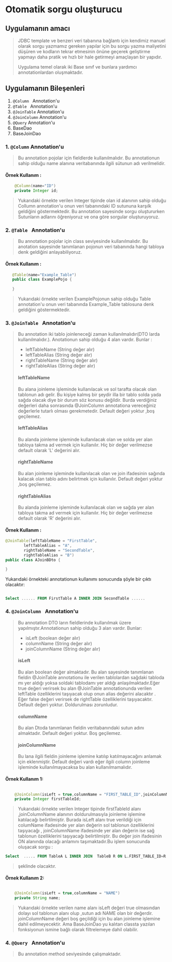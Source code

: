 

# Otomatik sorgu oluşturucu 


## Uygulamanın amacı
> JDBC template ve benzeri veri tabanına bağlantı için kendimiz manuel olarak sorgu yazmamız gereken 
> yapılar için bu sorgu yazma maliyetini düşüren ve kodların tekrar etmesinin önüne geçerek geliştirme yapmayı daha 
> pratik ve hızlı bir hale getirmeyi amaçlayan bir yapıdır.
> 
> Uygulama temel olarak iki Base sınıf ve bunlara yardımcı annotationlardan oluşmaktadır.
> 

## Uygulamanın Bileşenleri 

1. ```@Column ``` Annotation'u 
2. ```@Table ``` Annotation'u
3. ```@JoinTable``` Annotation'u
4. ```@JoinColumn``` Annotation'u
5. ```@Query``` Annotation'u
6. BaseDao
7. BaseJoinDao


### 1. ```@Column``` Annotation'u

> Bu annotation pojolar için fieldlerde kullanılmalıdır. 
> Bu annotationun sahip olduğu name alanına veritabanında ilgili sütunun adı verilmelidir.


#### Örnek Kullanım : 

```java 
    @Column(name="ID")
    private Integer id;

```

> Yukarıdaki örnekte verilen Integer tipinde olan id alanının sahip olduğu Collumn annotation'u 
> onun veri tabanındaki ID sutununa karşılk geldiğini göstermektedir. Bu annotation sayesinde sorgu oluştururken Sutunların adlarını öğreniyoruz ve ona göre sorgular oluşturuyoruz.
>

### 2. ```@Table ``` Annotation'u

> Bu annotation pojolar için class seviyesinde kullanılmalıdır. Bu anotation sayesinde tanımlanan pojonun veri tabanında hangi tabloya denk geldiğini anlayabiliyoruz.

#### Örnek Kullanım : 
```java 
   @Table(name="Example_Table")
   public class ExamplePojo {
   
   }

```

> Yukarıdaki örnekte verilen ExamplePojonun sahip olduğu Table annotation'u onun veri tabanında Example_Table tablosuna denk geldiğini göstermektedir.

### 3. ```@JoinTable ``` Annotation'u


> Bu annotation iki tablo joinleneceği zaman kullanılmalıdır(DTO larda kullanılmalıdır.). Anotationun sahip olduğu 4 alan vardır. 
> Bunlar :
> * leftTableName (String değer alır)
> * leftTableAlias (String değer alır)
> * rightTableName (String değer alır)
> * rightTableAlias (String değer alır)
> 
> #### leftTableName
> Bu alana joinleme işleminde kullanılacak ve sol tarafta olacak olan tablonun adı gelir. Bu kişiye kalmış bir şeydir illa bir tablo solda yada sağda olacak diye bir durum söz konusu değildir. Burda verdiğiniz
> değerleri daha sonrasında @JoinColumn annotationa vereceğiniz değerlerle tutarlı olması gerekmetedir.
> Default değeri yoktur ,boş geçilemez.
> #### leftTableAlias
> 
> Bu alanda joinleme işleminde kullanılacak olan ve solda yer alan tabloya takma ad vermek için kullanılır. Hiç bir değer verilmezse default olarak 'L' değerini alır. 
> 
> #### rightTableName
> 
> Bu alan joinleme işleminde kullanılacak olan ve join ifadesinin sağında kalacak olan tablo adını belirtmek için kullanılır.
> Default değeri yoktur ,boş geçilemez.
> 
> #### rightTableAlias
> 
> Bu alanda joinleme işleminde kullanılacak olan ve sağda yer alan tabloya takma ad vermek için kullanılır. Hiç bir değer verilmezse default olarak 'R' değerini alır. 
> 

#### Örnek Kullanım : 

````java
@JoinTable(leftTableName = "FirstTable",
        leftTableAlias = "A",
        rightTableName = "SecondTable",
        rightTableAlias = "B")
public class AJoinBDto {

}

````

 Yukarıdaki örnekteki annotationun kullanımı sonucunda şöyle bir çıktı olacaktır:

````sql

Select ...... FROM FirstTable A INNER JOIN SecondTable ......

````

### 4. ```@JoinColumn ``` Annotation'u

>Bu annotation DTO ların fieldlerinde kullanılmak üzere yapılmıştır.Annotationun sahip olduğu 3 alan vardır. Bunlar:
> 
> * isLeft (boolean değer alır)
> * columnName (String değer alır)
> * joinColumnName (String değer alır)
> 
> #### isLeft
> 
> Bu alan boolean değer almaktadır. Bu alan sayesinde tanımlanan fieldin @JoinTable annotationu ile verilen tablolardan sağdaki tabloda mı yer aldığı
> yoksa soldaki tablodamı yer aldığı anlaşılmaktadır.Eğer true değeri verirsek bu alan @JoinTable annotationunda verilen leftTable özelliklerini taşıyacak olup
>onun alias değerini alacaktır . Eğer false değeri verirsek de rightTable özelliklerini taşıyacaktır.
>Default değeri yoktur. Doldurulması zorunludur.
> 
> #### columnName
> 
> Bu alan Dtoda tanımlanan fieldin veritabanındaki sutun adını almaktadır. Default değeri yoktur. Boş geçilemez.
> 
> #### joinColumnName
> 
> Bu lana ilgili fieldin joinleme işlemine katılıp katılmayacağını anlamak için eklenmiştir. Default değeri vardı eğer ilgili column joinleme işleminde kullanılmayacaksa bu alan kullanılmamalıdır.
> 
>

#### Örnek Kullanım 1: 

```java

    @JoinColumn(isLeft = true,columnName = "FIRST_TABLE_ID",joinColumnName = "SECOND_TABLE_ID")
    private Integer firstTableId;

```

>Yukarıdaki örnekte verilen Integer tipinde firstTableId alanı ,joinColumnName alanının doldurulmasıyla joinleme işlemine katılacağı belirtilmiştir.
> Burada isLeft alanı true verildiği için columName ifadesinde yer alan değerin sol tablonun özelliklerini taşıyacağı , joinColumnName ifadesinde yer alan değerin ise sağ tablonun özelliklerini taşıyacağı belirtilmiştir.
> Bu değer join ifadesinin ON alanında olacağı anlamını taşımaktadır.Bu işlem sonucunda oluşacak sorgu : 
> 
```sql
Select  ..... FROM TableA L INNER JOIN  TableB R ON L.FIRST_TABLE_ID=R.SECOND_TABLE_ID
```

>şeklinde olacaktır.
> 
#### Örnek Kullanım 2: 

```java

    @JoinColumn(isLeft = true,columnName = "NAME")
    private String name;

```

> Yukarıdaki örnekte verilen name alanı isLeft değeri true olmasından dolayı sol tablonun alanı olup ,sutun adı NAME olan bir değerdir.
> joinColumnName değeri boş geçildiği için bu alan joinleme işlemine dahil edilmeyecektir. Ama BaseJoinDao yu kalıtan classta yazılan fonksiyonun ismine bağlı olarak filtrelemeye dahil olabilir.
>


### 4. ```@Query ``` Annotation'u

> Bu annotation method seviyesinde çalışmaktadır. 